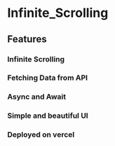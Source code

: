 # Infinite_Scrolling

## Features

### Infinite Scrolling
### Fetching Data from API
### Async and Await
### Simple and beautiful UI
### Deployed on vercel